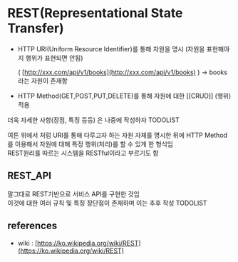 # REST\(Representational State Transfer\)

* HTTP URI\(Uniform Resource Identifier\)를 통해 자원을 명시 \(자원을 표현해야지 행위가 표현되면 안됨\)  

  \( [http://xxx.com/api/v1/books](http://xxx.com/api/v1/books) \) -&gt; books 라는 자원이 존재함 

* HTTP Method\(GET,POST,PUT,DELETE\)를 통해 자원에 대한 \[\[CRUD\]\] \(행위\) 적용

더욱 자세한 사항\(장점, 특징 등등\) 은 나중에 작성하자 TODOLIST

여튼 위에서 처럼 URI를 통해 다루고자 하는 자원 자체를 명시한 뒤에 HTTP Method를 이용해서 자원에 대해 특정 행위\(처리\)를 할 수 있게 한 형식임  
REST원리를 따르는 시스템을 RESTful이라고 부르기도 함

## REST\_API

말그대로 REST기반으로 서비스 API를 구현한 것임  
이것에 대한 여러 규칙 및 특징 장단점이 존재하며 이는 추후 작성 TODOLIST

## references

* wiki : [https://ko.wikipedia.org/wiki/REST](https://ko.wikipedia.org/wiki/REST)

